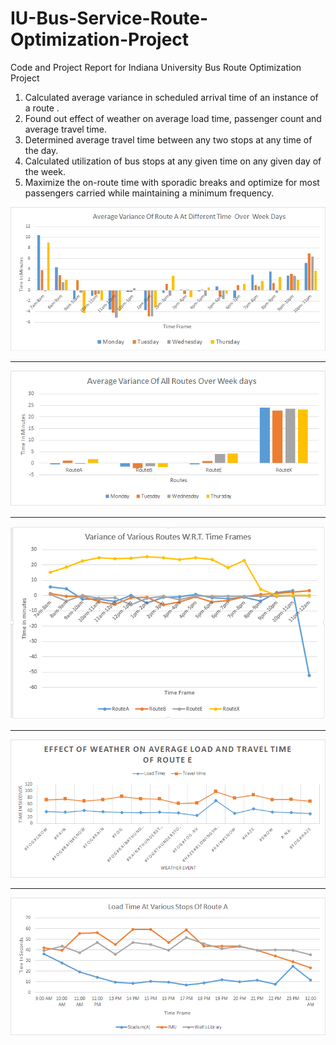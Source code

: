 # IU-Bus-Service-Route-Optimization-Project
Code and Project Report for Indiana University Bus Route Optimization Project 

1. Calculated average variance in scheduled arrival time of an instance of a route .
2. Found out effect of weather on average load time, passenger count and average travel time.
3. Determined average travel time between any two stops at any time of the day.
4. Calculated utilization of bus stops at any given time on any given day of the week.
5. Maximize the on-route time with sporadic breaks and optimize for most passengers carried while maintaining a minimum frequency.


![Page 1](https://github.com/pandeyh92/IU-Bus-Service-Route-Optimization-Project/blob/master/images/a_wrt_timeframe_week.PNG)
***
![Page 2](https://github.com/pandeyh92/IU-Bus-Service-Route-Optimization-Project/blob/master/images/variance_wrt_daysofweek.PNG)
***
![Page 3](https://github.com/pandeyh92/IU-Bus-Service-Route-Optimization-Project/blob/master/images/variance_wrt_timeframe.PNG)
***
![Page 4](https://github.com/pandeyh92/IU-Bus-Service-Route-Optimization-Project/blob/master/images/E_WeatherEffect.png)
***
![Page 5](https://github.com/pandeyh92/IU-Bus-Service-Route-Optimization-Project/blob/master/images/LTA6.png)

